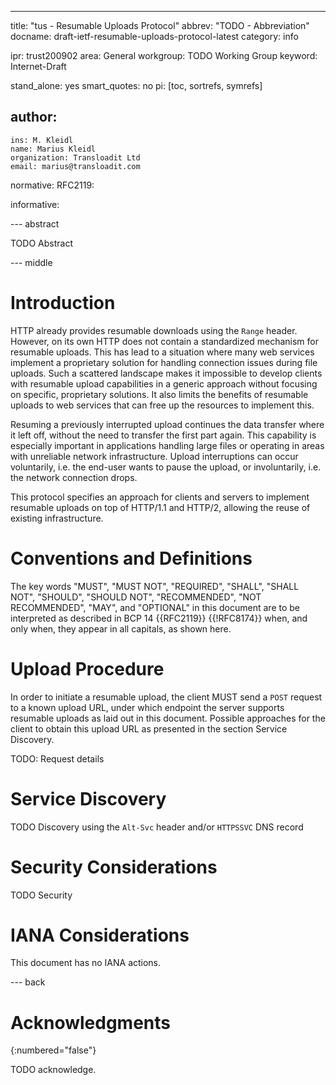 ---
title: "tus - Resumable Uploads Protocol"
abbrev: "TODO - Abbreviation"
docname: draft-ietf-resumable-uploads-protocol-latest
category: info

ipr: trust200902
area: General
workgroup: TODO Working Group
keyword: Internet-Draft

stand_alone: yes
smart_quotes: no
pi: [toc, sortrefs, symrefs]

author:
 -
    ins: M. Kleidl
    name: Marius Kleidl
    organization: Transloadit Ltd
    email: marius@transloadit.com

normative:
  RFC2119:

informative:



--- abstract

TODO Abstract

--- middle

# Introduction

HTTP already provides resumable downloads using the `Range` header. However, on its own HTTP does not contain a standardized mechanism for resumable uploads. This has lead to a situation where many web services implement a proprietary solution for handling connection issues during file uploads. Such a scattered landscape makes it impossible to develop clients with resumable upload capabilities in a generic approach without focusing on specific, proprietary solutions. It also limits the benefits of resumable uploads to web services that can free up the resources to implement this.

Resuming a previously interrupted upload continues the data transfer where it left off, without the need to transfer the first part again. This capability is especially important in applications handling large files or operating in areas with unreliable network infrastructure. Upload interruptions can occur voluntarily, i.e. the end-user wants to pause the upload, or involuntarily, i.e. the network connection drops.

This protocol specifies an approach for clients and servers to implement resumable uploads on top of HTTP/1.1 and HTTP/2, allowing the reuse of existing infrastructure.

# Conventions and Definitions

The key words "MUST", "MUST NOT", "REQUIRED", "SHALL", "SHALL NOT", "SHOULD", "SHOULD NOT", "RECOMMENDED", "NOT RECOMMENDED", "MAY", and "OPTIONAL" in this document are to be interpreted as described in BCP 14 {{RFC2119}} {{!RFC8174}} when, and only when, they appear in all capitals, as shown here.

# Upload Procedure

In order to initiate a resumable upload, the client MUST send a `POST` request to a known upload URL, under which endpoint the server supports resumable uploads as laid out in this document. Possible approaches for the client to obtain this upload URL as presented in the section Service Discovery.

TODO: Request details

# Service Discovery

TODO Discovery using the `Alt-Svc` header and/or `HTTPSSVC` DNS record

# Security Considerations

TODO Security


# IANA Considerations

This document has no IANA actions.



--- back

# Acknowledgments
{:numbered="false"}

TODO acknowledge.
